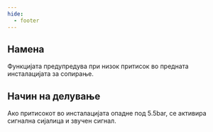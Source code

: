 ```yaml
---
hide:
  - footer
---
```



## Намена

Функцијата предупредува при низок притисок во предната инсталацијата за сопирање.

## Начин на делување

Ако притисокот во инсталацијата опадне под 5.5bar, се активира сигнална сијалица и звучен сигнал.